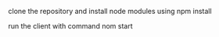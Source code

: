 clone the repository and install node modules using npm install

run the client with command nom start
